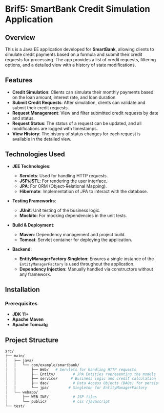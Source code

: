 # Brif5: SmartBank Credit Simulation Application

## Overview
This is a Java EE application developed for **SmartBank**, allowing clients to simulate credit payments based on a formula and submit their credit requests for processing. The app provides a list of credit requests, filtering options, and a detailed view with a history of state modifications.

## Features
- **Credit Simulation**: Clients can simulate their monthly payments based on the loan amount, interest rate, and loan duration.
- **Submit Credit Requests**: After simulation, clients can validate and submit their credit requests.
- **Request Management**: View and filter submitted credit requests by date and status.
- **Request Status**: The status of a request can be updated, and all modifications are logged with timestamps.
- **View History**: The history of status changes for each request is available in the detailed view.
## Technologies Used
- **JEE Technologies**:
  - **Servlets**: Used for handling HTTP requests.
  - **JSP/JSTL**: For rendering the user interface.
  - **JPA**: For ORM (Object-Relational Mapping).
  - **Hibernate**: Implementation of JPA to interact with the database.

- **Testing Frameworks**:
  - **JUnit**: Unit testing of the business logic.
  - **Mockito**: For mocking dependencies in the unit tests.

- **Build & Deployment**:
  - **Maven**: Dependency management and project build.
  - **Tomcat**: Servlet container for deploying the application.

- **Backend**:
  - **EntityManagerFactory Singleton**: Ensures a single instance of the `EntityManagerFactory` is used throughout the application.
  - **Dependency Injection**: Manually handled via constructors without any framework.

## Installation

### Prerequisites
- **JDK 11+**
- **Apache Maven**
- **Apache Tomcatg**

## Project Structure

```bash
src/
├── main/
│   ├── java/
│   │   └── com/example/smartbank/
│   │       ├── Web/   # Servlets for handling HTTP requests
│   │       ├── Entity/        # JPA Entities representing the models
│   │       ├── service/      # Business logic and credit calculation logic
│   │       ├── dao/           # Data Access Objects (DAOs) for persistence logic
│   │       └── jpa/         # Singleton for EntityManagerFactory 
│   └── webapp/
│       ├── WEB-INF/           # JSP files
│       └── public/            # css /javascript
└── test/
   




